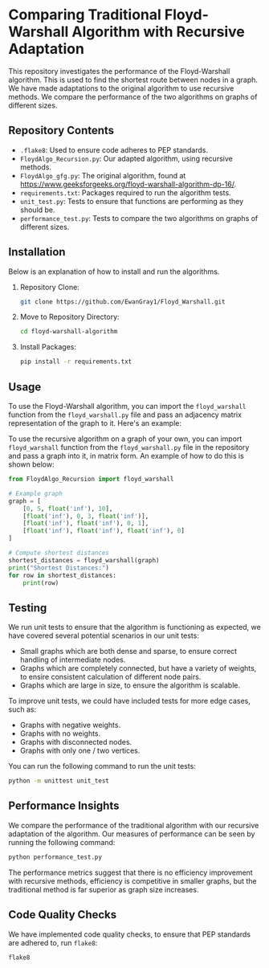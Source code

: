 # Comparing Traditional Floyd-Warshall Algorithm with Recursive Adaptation

This repository investigates the performance of the Floyd-Warshall algorithm. This is used to find the shortest route between nodes in a graph. We have made adaptations to the original algorithm to use recursive methods. We compare the performance of the two algorithms on graphs of different sizes. 

## Repository Contents

- `.flake8`: Used to ensure code adheres to PEP standards.
- `FloydAlgo_Recursion.py`: Our adapted algorithm, using recursive methods.
- `FloydAlgo_gfg.py`: The original algorithm, found at https://www.geeksforgeeks.org/floyd-warshall-algorithm-dp-16/.
- `requirements.txt`: Packages required to run the algorithm tests.
- `unit_test.py`: Tests to ensure that functions are performing as they should be.
- `performance_test.py`: Tests to compare the two algorithms on graphs of different sizes.

## Installation

Below is an explanation of how to install and run the algorithms.

1. Repository Clone:
   ```bash
   git clone https://github.com/EwanGray1/Floyd_Warshall.git
   ```

2. Move to Repository Directory:
   ```bash
   cd floyd-warshall-algorithm
   ```
   
3. Install Packages:
   ```bash
   pip install -r requirements.txt
   ```

## Usage

To use the Floyd-Warshall algorithm, you can import the `floyd_warshall` function from the `floyd_warshall.py` file and pass an adjacency matrix representation of the graph to it. Here's an example:

To use the recursive algorithm on a graph of your own, you can import `floyd_warshall` function from the `floyd_warshall.py` file in the repository and pass a graph into it, in  matrix form. An example of how to do this is shown below:

```python
from FloydAlgo_Recursion import floyd_warshall

# Example graph
graph = [
    [0, 5, float('inf'), 10],
    [float('inf'), 0, 3, float('inf')],
    [float('inf'), float('inf'), 0, 1],
    [float('inf'), float('inf'), float('inf'), 0]
]

# Compute shortest distances
shortest_distances = floyd_warshall(graph)
print("Shortest Distances:")
for row in shortest_distances:
    print(row)
```

## Testing


We run unit tests to ensure that the algorithm is functioning as expected, we have covered several potential scenarios in our unit tests:
- Small graphs which are both dense and sparse, to ensure correct handling of intermediate nodes.
- Graphs which are completely connected, but have a variety of weights, to ensire consistent calculation of different node pairs.
- Graphs which are large in size, to ensure the algorithm is scalable.

To improve unit tests, we could have included tests for more edge cases, such as:
- Graphs with negative weights.
- Graphs with no weights.
- Graphs with disconnected nodes.
- Graphs with only one / two vertices.

You can run the following command to run the unit tests:

```bash
python -m unittest unit_test
```

## Performance Insights

We compare the performance of the traditional algorithm with our recursive adaptation of the algorithm. 
Our measures of performance can be seen by running the following command:


```bash
python performance_test.py
```

The performance metrics suggest that there is no efficiency improvement with recursive methods, efficiency is competitive in smaller graphs, but the traditional method is far superior as graph size increases. 

## Code Quality Checks

We have implemented code quality checks, to ensure that PEP standards are adhered to, run `flake8`:

```bash
flake8
```
